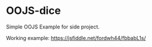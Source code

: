 # OOJS-dice
Simple OOJS Example for side project. 

Working example: https://jsfiddle.net/fordwh44/fbbabL1s/
